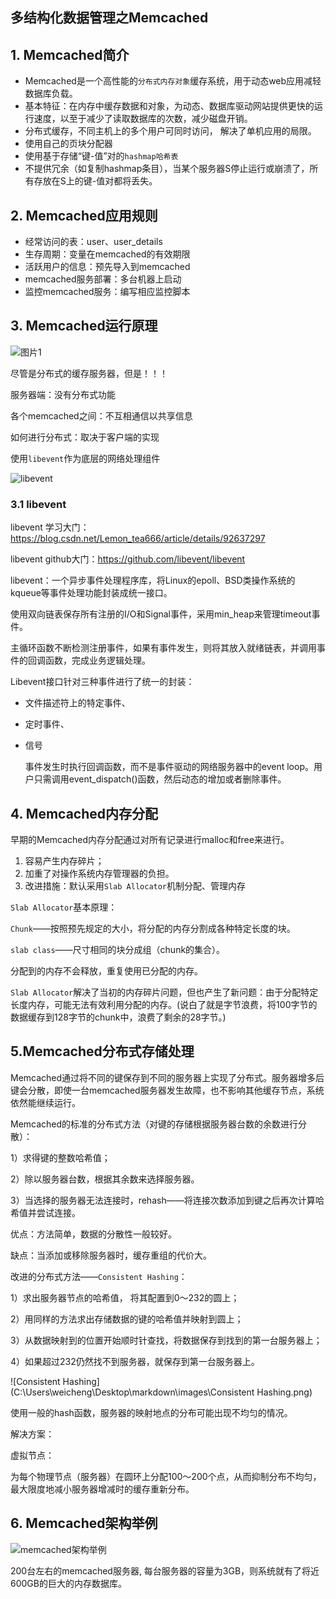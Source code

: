 ## 多结构化数据管理之Memcached

## 1. Memcached简介

- Memcached是一个高性能的`分布式内存对象`缓存系统，用于动态web应用减轻数据库负载。
- 基本特征：在内存中缓存数据和对象，为动态、数据库驱动网站提供更快的运行速度，以至于减少了读取数据库的次数，减少磁盘开销。
- 分布式缓存，不同主机上的多个用户可同时访问， 解决了单机应用的局限。
- 使用自己的页块分配器
- 使用基于存储“键-值”对的`hashmap哈希表`
- 不提供冗余（如复制hashmap条目），当某个服务器S停止运行或崩溃了，所有存放在S上的键-值对都将丢失。

## 2. Memcached应用规则

- 经常访问的表：user、user_details
- 生存周期：变量在memcached的有效期限
- 活跃用户的信息：预先导入到memcached 
- memcached服务部署：多台机器上启动 
- 监控memcached服务：编写相应监控脚本



## 3.  Memcached运行原理

![图片1](C:\Users\weicheng\Desktop\markdown\images\图片1.png)

尽管是分布式的缓存服务器，但是！！！

服务器端：没有分布式功能

各个memcached之间：不互相通信以共享信息

如何进行分布式：取决于客户端的实现

使用`libevent`作为底层的网络处理组件

![libevent](C:\Users\weicheng\Desktop\markdown\images\libevent.png)

### 3.1 libevent

libevent 学习大门：https://blog.csdn.net/Lemon_tea666/article/details/92637297

libevent github大门：https://github.com/libevent/libevent

libevent：一个异步事件处理程序库，将Linux的epoll、BSD类操作系统的kqueue等事件处理功能封装成统一接口。

使用双向链表保存所有注册的I/O和Signal事件，采用min_heap来管理timeout事件。

主循环函数不断检测注册事件，如果有事件发生，则将其放入就绪链表，并调用事件的回调函数，完成业务逻辑处理。

Libevent接口针对三种事件进行了统一的封装：

- 文件描述符上的特定事件、

- 定时事件、

- 信号

  事件发生时执行回调函数，而不是事件驱动的网络服务器中的event loop。用户只需调用event_dispatch()函数，然后动态的增加或者删除事件。

## 4. Memcached内存分配

早期的Memcached内存分配通过对所有记录进行malloc和free来进行。

1. 容易产生内存碎片；
2. 加重了对操作系统内存管理器的负担。
3. 改进措施：默认采用`Slab Allocator`机制分配、管理内存

`Slab Allocator`基本原理：

`Chunk`——按照预先规定的大小，将分配的内存分割成各种特定长度的块。

`slab class`——尺寸相同的块分成组（chunk的集合）。

分配到的内存不会释放，重复使用已分配的内存。

`Slab Allocator`解决了当初的内存碎片问题，但也产生了新问题：由于分配特定长度内存，可能无法有效利用分配的内存。(说白了就是字节浪费，将100字节的数据缓存到128字节的chunk中，浪费了剩余的28字节。)

## 5.Memcached分布式存储处理

Memcached通过将不同的键保存到不同的服务器上实现了分布式。服务器增多后键会分散，即使一台memcached服务器发生故障，也不影响其他缓存节点，系统依然能继续运行。

Memcached的标准的分布式方法（对键的存储根据服务器台数的余数进行分散）：

1）求得键的整数哈希值；

2）除以服务器台数，根据其余数来选择服务器。

3）当选择的服务器无法连接时，rehash——将连接次数添加到键之后再次计算哈希值并尝试连接。

优点：方法简单，数据的分散性一般较好。

缺点：当添加或移除服务器时，缓存重组的代价大。



改进的分布式方法——`Consistent Hashing`：

1）求出服务器节点的哈希值， 将其配置到0～232的圆上；

2）用同样的方法求出存储数据的键的哈希值并映射到圆上；

3）从数据映射到的位置开始顺时针查找，将数据保存到找到的第一台服务器上；

4）如果超过232仍然找不到服务器，就保存到第一台服务器上。

![Consistent Hashing](C:\Users\weicheng\Desktop\markdown\images\Consistent Hashing.png)

  使用一般的hash函数，服务器的映射地点的分布可能出现不均匀的情况。

 解决方案：

虚拟节点：

  为每个物理节点（服务器）在圆环上分配100～200个点，从而抑制分布不均匀，最大限度地减小服务器增减时的缓存重新分布。

## 6. Memcached架构举例

![memcached架构举例](C:\Users\weicheng\Desktop\markdown\images\memcached架构举例.png)

200台左右的memcached服务器, 每台服务器的容量为3GB，则系统就有了将近600GB的巨大的内存数据库。 
